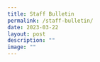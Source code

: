 ```yaml
---
title: Staff Bulletin
permalink: /staff-bulletin/
date: 2023-03-22
layout: post
description: ""
image: ""
---
```

